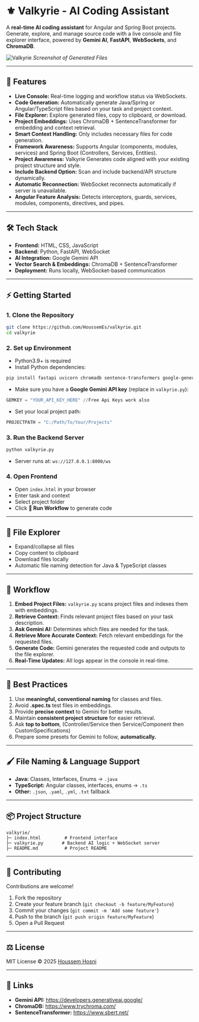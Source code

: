# ⚜️ Valkyrie - AI Coding Assistant

A **real-time AI coding assistant** for Angular and Spring Boot projects. Generate, explore, and manage source code with a live console and file explorer interface, powered by **Gemini AI**, **FastAPI**, **WebSockets**, and **ChromaDB**.

![Valkyrie](https://www.houssemhosni.com/valkyrie.png)
*Screenshot of Generated Files*

---

## 🚀 Features

- **Live Console:** Real-time logging and workflow status via WebSockets.
- **Code Generation:** Automatically generate Java/Spring or Angular/TypeScript files based on your task and project context.
- **File Explorer:** Explore generated files, copy to clipboard, or download.
- **Project Embeddings:** Uses ChromaDB + SentenceTransformer for embedding and context retrieval.
- **Smart Context Handling:** Only includes necessary files for code generation.
- **Framework Awareness:** Supports Angular (components, modules, services) and Spring Boot (Controllers, Services, Entities).
- **Project Awareness:** Valkyrie Generates code aligned with your existing project structure and style.
- **Include Backend Option:** Scan and include backend/API structure dynamically.
- **Automatic Reconnection:** WebSocket reconnects automatically if server is unavailable.
- **Angular Feature Analysis:** Detects interceptors, guards, services, modules, components, directives, and pipes.

---

## 🛠️ Tech Stack

- **Frontend:** HTML, CSS, JavaScript
- **Backend:** Python, FastAPI, WebSocket
- **AI Integration:** Google Gemini API
- **Vector Search & Embeddings:** ChromaDB + SentenceTransformer
- **Deployment:** Runs locally, WebSocket-based communication

---

## ⚡ Getting Started

### 1. Clone the Repository

```bash
git clone https://github.com/HoussemEs/valkyrie.git
cd valkyrie
```

### 2. Set up Environment

- Python3.9+ is required
- Install Python dependencies:

```bash
pip install fastapi uvicorn chromadb sentence-transformers google-generativeai
```

- Make sure you have a **Google Gemini API key** (replace in `valkyrie.py`):

```python
GEMKEY = "YOUR_API_KEY_HERE" //Free Api Keys work also
```

- Set your local project path:

```python
PROJECTPATH = "C:/Path/To/Your/Projects"
```

### 3. Run the Backend Server

```bash
python valkyrie.py
```

- Server runs at: `ws://127.0.0.1:8000/ws`

### 4. Open Frontend

- Open `index.html` in your browser
- Enter task and context
- Select project folder
- Click **🚀 Run Workflow** to generate code

---

## 📁 File Explorer

- Expand/collapse all files
- Copy content to clipboard
- Download files locally
- Automatic file naming detection for Java & TypeScript classes

---

## 🔧 Workflow

1. **Embed Project Files:** `valkyrie.py` scans project files and indexes them with embeddings.
2. **Retrieve Context:** Finds relevant project files based on your task description.
3. **Ask Gemini AI:** Determines which files are needed for the task.
4. **Retrieve More Accurate Context:** Fetch relevant embeddings for the requested files.
5. **Generate Code:** Gemini generates the requested code and outputs to the file explorer.
6. **Real-Time Updates:** All logs appear in the console in real-time.

---

## 🔧 Best Practices

1. Use **meaningful, conventional naming** for classes and files.
2. Avoid **.spec.ts** test files in embeddings.
3. Provide **precise context** to Gemini for better results.
4. Maintain **consistent project structure** for easier retrieval.
5. Ask **top to bottom**, (Controller/Service then Service/Component then CustomSpecifications)
6. Prepare some presets for Gemini to follow, **automatically.** 

---

## 🖌️ File Naming & Language Support

- **Java:** Classes, Interfaces, Enums → `.java`
- **TypeScript:** Angular classes, interfaces, enums → `.ts`
- **Other:** `.json`, `.yaml`, `.yml`, `.txt` fallback

---

## 📦 Project Structure

```
valkyrie/
├─ index.html         # Frontend interface
├─ valkyrie.py       # Backend AI logic + WebSocket server
├─ README.md          # Project README
```

---

## 🌟 Contributing

Contributions are welcome!  
1. Fork the repository  
2. Create your feature branch (`git checkout -b feature/MyFeature`)  
3. Commit your changes (`git commit -m 'Add some feature'`)  
4. Push to the branch (`git push origin feature/MyFeature`)  
5. Open a Pull Request

---

## ⚖️ License

MIT License © 2025 [Houssem Hosni](https://github.com/HoussemEs)

---

## 🔗 Links

- **Gemini API:** https://developers.generativeai.google/  
- **ChromaDB:** https://www.trychroma.com/  
- **SentenceTransformer:** https://www.sbert.net/

